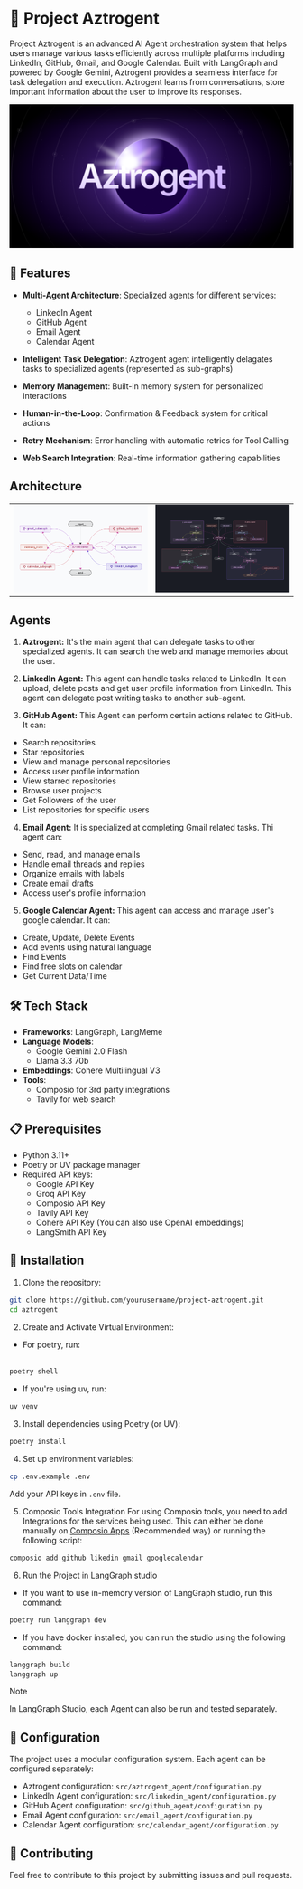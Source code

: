 # 🤖 Project Aztrogent

Project Aztrogent is an advanced AI Agent orchestration system that helps users manage various tasks efficiently across multiple platforms including LinkedIn, GitHub, Gmail, and Google Calendar. Built with LangGraph and powered by Google Gemini, Aztrogent provides a seamless interface for task delegation and execution. Aztrogent learns from conversations, store important information about the user to improve its responses.

![Aztrogent](/static/Aztrogent.png)

## 🚀 Features

- **Multi-Agent Architecture**: Specialized agents for different services:
  - LinkedIn Agent
  - GitHub Agent
  - Email Agent
  - Calendar Agent

- **Intelligent Task Delegation**: Aztrogent agent intelligently delagates tasks to specialized agents (represented as sub-graphs)
- **Memory Management**: Built-in memory system for personalized interactions
- **Human-in-the-Loop**: Confirmation & Feedback system for critical actions 
- **Retry Mechanism**: Error handling with automatic retries for Tool Calling
- **Web Search Integration**: Real-time information gathering capabilities

## Architecture

<table>
  <tr>
    <td><img src="static/Aztrogent_Graph_Light_Collapsed.png" alt="Graph (Collapsed)" title="Graph (Collapsed)"></td>
    <td><img src="static/Aztrogent_Graph_Dark.png" alt="Graph (Expanded)" title="Graph (Expanded)"></td>
  </tr>
</table>

## Agents

1. **Aztrogent:** It's the main agent that can delegate tasks to other specialized agents. It can search the web and manage memories about the user.

2. **LinkedIn Agent:** This agent can handle tasks related to LinkedIn. It can upload, delete posts and get user profile information from LinkedIn. This agent can delegate post writing tasks to another sub-agent.

3. **GitHub Agent:** This Agent can perform certain actions related to GitHub. It can:
- Search repositories
- Star repositories
- View and manage personal repositories
- Access user profile information
- View starred repositories
- Browse user projects
- Get Followers of the user
- List repositories for specific users

4. **Email Agent:** It is specialized at completing Gmail related tasks. Thi agent can:
- Send, read, and manage emails
- Handle email threads and replies
- Organize emails with labels
- Create email drafts
- Access user's profile information

5. **Google Calendar Agent:** This agent can access and manage user's google calendar. It can:
- Create, Update, Delete Events
- Add events using natural language
- Find Events
- Find free slots on calendar
- Get Current Data/Time

## 🛠️ Tech Stack

- **Frameworks**: LangGraph, LangMeme
- **Language Models**: 
  - Google Gemini 2.0 Flash
  - Llama 3.3 70b
- **Embeddings**: Cohere Multilingual V3
- **Tools**: 
  - Composio for 3rd party integrations
  - Tavily for web search

## 📋 Prerequisites

- Python 3.11+
- Poetry or UV package manager
- Required API keys:
  - Google API Key
  - Groq API Key
  - Composio API Key
  - Tavily API Key
  - Cohere API Key (You can also use OpenAI embeddings)
  - LangSmith API Key

## 🚀 Installation

1. Clone the repository:
```bash
git clone https://github.com/yourusername/project-aztrogent.git
cd aztrogent
```
2. Create and Activate Virtual Environment:
- For poetry, run:
```bash

poetry shell
```
- If you're using uv, run:
```bash
uv venv
```

3. Install dependencies using Poetry (or UV):
```bash
poetry install
```

4. Set up environment variables:
```bash
cp .env.example .env
```
Add your API keys in `.env` file. 

5. Composio Tools Integration
For using Composio tools, you need to add Integrations for the services being used. This can either be done manually on [Composio Apps](https://app.composio.dev/apps) (Recommended way) or running the following script:
```bash
composio add github likedin gmail googlecalendar
```
6. Run the Project in LangGraph studio
- If you want to use in-memory version of LangGraph studio, run this command:
```bash
poetry run langgraph dev
```
- If you have docker installed, you can run the studio using the following command:
```bash
langgraph build
langgraph up
```

> [!NOTE]
> In LangGraph Studio, each Agent can also be run and tested separately.

## 🔧 Configuration

The project uses a modular configuration system. Each agent can be configured separately:

- Aztrogent configuration: `src/aztrogent_agent/configuration.py`
- LinkedIn Agent configuration: `src/linkedin_agent/configuration.py`
- GitHub Agent configuration: `src/github_agent/configuration.py`
- Email Agent configuration: `src/email_agent/configuration.py`
- Calendar Agent configuration: `src/calendar_agent/configuration.py`

## 👥 Contributing

Feel free to contribute to this project by submitting issues and pull requests.